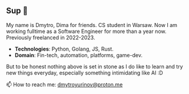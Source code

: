 ## Sup 👋

My name is Dmytro, Dima for friends. CS student in Warsaw.
Now I am working fulltime as a Software Engineer for more than a year now.
Previously freelanced in 2022-2023. 

- **Technologies**: Python, Golang, JS, Rust.
- **Domain**: Fin-tech, automation, platforms, game-dev.

But to be honest nothing above is set in stone as I do like to learn and try new things everyday, especially something intimidating like AI :D



📫 How to reach me: dmytroyurinov@proton.me

